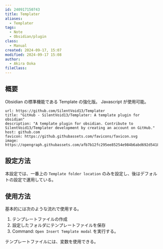 ```yaml
---
id: 240917150743
title: Templater
aliases:
  - Templater
tags:
  - Note
  - Obsidian/plugin
class:
  - Manual
created: 2024-09-17, 15:07
modified: 2024-09-17 15:08
author:
  - Akira Ooka
fileClass: 
---
```

## 概要
Obsidian の標準機能である Template の強化版。
Javascript が使用可能。

```cardlink
url: https://github.com/SilentVoid13/Templater
title: "GitHub - SilentVoid13/Templater: A template plugin for obsidian"
description: "A template plugin for obsidian. Contribute to SilentVoid13/Templater development by creating an account on GitHub."
host: github.com
favicon: https://github.githubassets.com/favicons/favicon.svg
image: https://opengraph.githubassets.com/afb7b12fc295ee85254e984b6abd692d5418607dbef8bfbbdc638407914543fa/SilentVoid13/Templater
```

## 設定方法
本設定では、一番上の `Template folder location` のみを設定し、後はデフォルトの設定で運用している。

## 使用方法
基本的には次のような流れで使用する。

1. テンプレートファイルの作成
2. 設定したフォルダにテンプレートファイルを保存
3. Command: `Open Insert Template modal` を実行する。

テンプレートファイルには、変数を使用できる。

